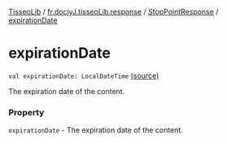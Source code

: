 [TisseoLib](../../index.md) / [fr.docjyJ.tisseoLib.response](../index.md) / [StopPointResponse](index.md) / [expirationDate](./expiration-date.md)

# expirationDate

`val expirationDate: LocalDateTime` [(source)](https://github.com/docjyJ/TisseoLib/tree/master/src/main/kotlin/fr/docjyJ/tisseoLib/response/StopPointResponse.kt#L16)

The expiration date of the content.

### Property

`expirationDate` - The expiration date of the content.